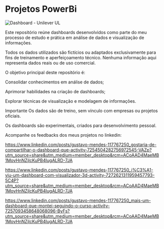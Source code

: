 # Projetos PowerBi

![Dashboard - Unilever UL](https://media.licdn.com/dms/image/v2/D4D22AQHDQO_f0KXR5w/feedshare-shrink_800/feedshare-shrink_800/0/1730225909271?e=1749081600&v=beta&t=AouWcTyNZpwJkgDvTgJTk8Zy-t_H5bmf6hS3R1F5REU)

Este repositório reúne dashboards desenvolvidos como parte do meu processo de estudo e prática em análise de dados e visualização de informações.

Todos os dados utilizados são fictícios ou adaptados exclusivamente para fins de treinamento e aperfeiçoamento técnico. Nenhuma informação aqui representa dados reais ou de uso comercial.

O objetivo principal deste repositório é:

Consolidar conhecimentos em análise de dados;

Aprimorar habilidades na criação de dashboards;

Explorar técnicas de visualização e modelagem de informações.

Importante
Os dados são de treino, sem vínculo com empresas ou projetos oficiais.

Os dashboards são experimentais, criados para desenvolvimento pessoal.

Acompanhe os feedbacks dos meus projetos no linkedin:

https://www.linkedin.com/posts/gustavo-mendes-117767250_gostaria-de-compartilhar-o-dashboard-que-activity-7254504282756972545-VAZp?utm_source=share&utm_medium=member_desktop&rcm=ACoAAD4MaeMB1MovHnNZjlcKuPB4IugALRD-7JA


https://www.linkedin.com/posts/gustavo-mendes-117767250_j%C3%A1-viu-um-dashboard-com-visualizador-3d-activity-7272621311959457793-5C4P?utm_source=share&utm_medium=member_desktop&rcm=ACoAAD4MaeMB1MovHnNZjlcKuPB4IugALRD-7JA


https://www.linkedin.com/posts/gustavo-mendes-117767250_mais-um-dashboard-que-montei-seguindo-o-curso-activity-7257093458648068096-ByFs?utm_source=share&utm_medium=member_desktop&rcm=ACoAAD4MaeMB1MovHnNZjlcKuPB4IugALRD-7JA

